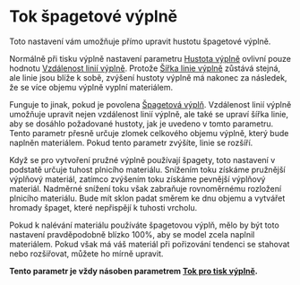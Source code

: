 Tok špagetové výplně
====
Toto nastavení vám umožňuje přímo upravit hustotu špagetové výplně.

Normálně při tisku výplně nastavení parametru [Hustota výplně](../infill/infill_sparse_density.md) ovlivní pouze hodnotu [Vzdálenost linií výplně](../infill/infill_line_distance.md). Protože [Šířka linie výplně](../resolution/infill_line_width.md) zůstává stejná, ale linie jsou blíže k sobě, zvýšení hustoty výplně má nakonec za následek, že se více objemu výplně vyplní materiálem.

Funguje to jinak, pokud je povolena [Špagetová výplň](spaghetti_infill_enabled.md). Vzdálenost linií výplně umožňuje upravit nejen vzdálenost linií výplně, ale také se upraví šířka linie, aby se dosáhlo požadované hustoty, jak je uvedeno v tomto parametru. Tento parametr přesně určuje zlomek celkového objemu výplně, který bude naplněn materiálem. Pokud tento parametr zvýšíte, linie se rozšíří.

Když se pro vytvoření pružné výplně používají špagety, toto nastavení v podstatě určuje tuhost plnicího materiálu. Snížením toku získáme pružnější výplňový materiál, zatímco zvýšením toku získáme pevnější výplňový materiál. Nadměrné snížení toku však zabraňuje rovnoměrnému rozložení plnicího materiálu. Bude mít sklon padat směrem ke dnu objemu a vytvářet hromady špaget, které nepřispějí k tuhosti vrcholu.

Pokud k nalévání materiálu používáte špagetovou výplň, mělo by být toto nastavení pravděpodobně blízko 100%, aby se model zcela naplnil materiálem. Pokud však má váš materiál při pořizování tendenci se stahovat nebo rozšiřovat, můžete ho mírně upravit.

**Tento parametr je vždy násoben parametrem [Tok pro tisk výplně](../material/infill_material_flow.md).**